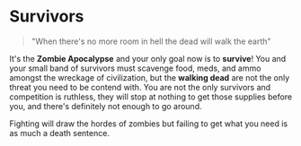 # Survivors

> "When there's no more room in hell the dead will walk the earth"

It's the **Zombie Apocalypse** and your only goal now is to **survive**! You and your small band of survivors must scavenge food, meds, and ammo amongst the wreckage of civilization, but the **walking dead** are not the only threat you need to be contend with. You are not the only survivors and competition is ruthless, they will stop at nothing to get those supplies before you, and there's definitely not enough to go around.

Fighting will draw the hordes of zombies but failing to get what you need is as much a death sentence.